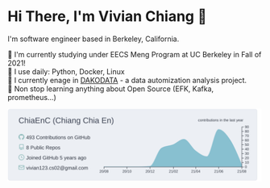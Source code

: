 # Hi There, I'm Vivian Chiang 🤗

I'm software engineer based in Berkeley, California.

🏫 I'm currently studying under EECS Meng Program at UC Berkeley in Fall of 2021! <br />
🔨 I use daily: Python, Docker, Linux <br />
🚀 I currently enage in [DAKODATA](https://mvp.dakodata.com/) - a data automization analysis project. <br />
🌱 Non stop learning anything about Open Source (EFK, Kafka, prometheus...) <br />

[![](https://raw.githubusercontent.com/ChiaEnC/ChiaEnC/master/profile-summary-card-output/nord_bright/0-profile-details.svg)](https://github.com/vn7n24fzkq/github-profile-summary-cards)

